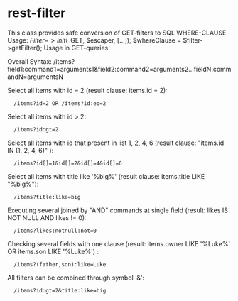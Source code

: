 rest-filter
===========

 This class provides safe conversion of GET-filters to SQL WHERE-CLAUSE
 Usage: $Filter->init($_GET, $escaper, [...]); $whereClause = $filter->getFilter();
 Usage in GET-queries:

  Overall Syntax:
      /items?field1:command1=arguments1&field2:command2=arguments2...fieldN:commandN=argumentsN

  Select all items with id = 2 (result clause: items.id = 2):

      /items?id=2 OR /items?id:eq=2

  Select all items with id > 2:

      /items?id:gt=2

  Select all items with id that present in list 1, 2, 4, 6 (result clause: "items.id IN (1, 2, 4, 6)" ):

      /items?id[]=1&id[]=2&id[]=4&id[]=6

  Select all items with title like '%big%' (result clause: items.title LIKE "%big%"):

      /items?title:like=big

  Executing several joined by "AND" commands at single field (result: likes IS NOT NULL AND likes != 0):

      /items?likes:notnull:not=0

  Checking several fields with one clause (result: items.owner LIKE '%Luke%' OR items.son LIKE '%Luke%') :

      /items?(father,son):like=Luke

 All filters can be combined through symbol '&':

      /items?id:gt=2&title:like=big

